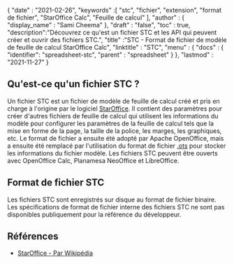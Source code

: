 {
  "date" : "2021-02-26",
  "keywords" :[ "stc", "fichier", "extension", "format de fichier", "StarOffice Calc", "Feuille de calcul" ],
  "author" : {
    "display_name" : "Sami Cheema"
},
  "draft" : "false",
  "toc" : true,
  "description":"Découvrez ce qu'est un fichier STC et les API qui peuvent créer et ouvrir des fichiers STC.",
  "title" :"STC - Format de fichier de modèle de feuille de calcul StarOffice Calc",
  "linktitle" : "STC",
  "menu" : {
    "docs" : {
      "identifier": "spreadsheet-stc",
      "parent" : "spreadsheet"
}
},
  "lastmod" : "2021-11-27"
}

## Qu'est-ce qu'un fichier STC ?

Un fichier STC est un fichier de modèle de feuille de calcul créé et pris en charge à l'origine par le logiciel [StarOffice](https://www.staroffice.com/). Il contient des paramètres pour créer d'autres fichiers de feuille de calcul qui utilisent les informations du modèle pour configurer les paramètres de la feuille de calcul tels que la mise en forme de la page, la taille de la police, les marges, les graphiques, etc. Le format de fichier a ensuite été adopté par Apache OpenOffice, mais a ensuite été remplacé par l'utilisation du format de fichier [.ots](/fr/spreadsheet/ots/) pour stocker les informations du fichier modèle. Les fichiers STC peuvent être ouverts avec OpenOffice Calc, Planamesa NeoOffice et LibreOffice.

## Format de fichier STC

Les fichiers STC sont enregistrés sur disque au format de fichier binaire. Les spécifications de format de fichier interne des fichiers STC ne sont pas disponibles publiquement pour la référence du développeur.

## Références ##

* [StarOffice - Par Wikipédia](https://en.wikipedia.org/wiki/StarOffice)

